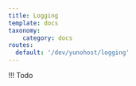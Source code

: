 ```yaml
---
title: Logging
template: docs
taxonomy:
    category: docs
routes:
  default: '/dev/yunohost/logging'
---
```


!!! Todo
